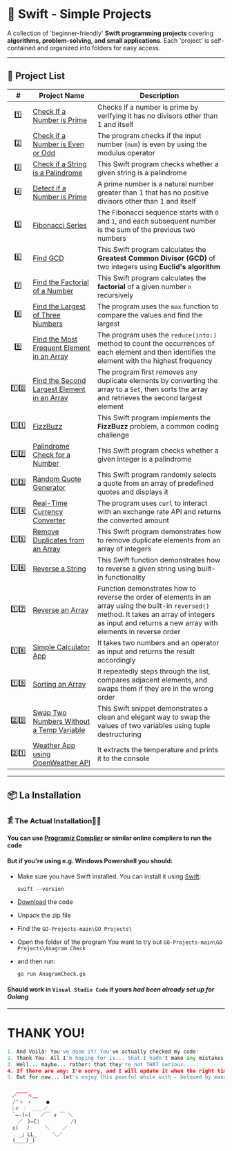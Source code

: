 # 🚀  Swift - Simple Projects 

A collection of 'beginner-friendly' **Swift programming projects** covering **algorithms, problem-solving, and small applications**. Each 'project' is self-contained and organized into folders for easy access.  

---

## 📂 Project List  

| #  | Project Name               | Description |
|----|----------------------------|-------------|
|‎  ‎ 1️⃣ |[Check If a Number is Prime](https://github.com/JakubStachh/Swift-Projects/tree/main/Swift%20Projects/Check%20If%20a%20Number%20is%20Prime)|Checks if a number is prime by verifying it has no divisors other than 1 and itself|
|‎  ‎ 2️⃣ |[Check if a Number is Even or Odd](https://github.com/JakubStachh/Swift-Projects/tree/main/Swift%20Projects/Check%20if%20a%20Number%20is%20Even%20or%20Odd)|The program checks if the input number (`num`) is even by using the modulus operator|
|‎‎‎  ‎ 3️⃣ |[Check if a String is a Palindrome](https://github.com/JakubStachh/Swift-Projects/tree/main/Swift%20Projects/Check%20if%20a%20String%20is%20a%20Palindrome)|This Swift program checks whether a given string is a palindrome|
|‎  ‎ 4️⃣ |[Detect if a Number is Prime](https://github.com/JakubStachh/Swift-Projects/tree/main/Swift%20Projects/Detect%20if%20a%20Number%20is%20Prime)|A prime number is a natural number greater than 1 that has no positive divisors other than 1 and itself|
|‎  ‎ 5️⃣ |[Fibonacci Series](https://github.com/JakubStachh/Swift-Projects/tree/main/Swift%20Projects/Fibonacci%20Series)|The Fibonacci sequence starts with `0` and `1`, and each subsequent number is the sum of the previous two numbers|
|‎  ‎ 6️⃣ |[Find GCD](https://github.com/JakubStachh/Swift-Projects/tree/main/Swift%20Projects/Find%20GCD)|This Swift program calculates the **Greatest Common Divisor (GCD)** of two integers using **Euclid's algorithm**|
|‎  ‎ 7️⃣ |[Find the Factorial of a Number](https://github.com/JakubStachh/Swift-Projects/tree/main/Swift%20Projects/Find%20the%20Factorial%20of%20a%20Number)|This Swift program calculates the **factorial** of a given number `n` recursively|
|‎  ‎ 8️⃣ |[Find the Largest of Three Numbers](https://github.com/JakubStachh/Swift-Projects/tree/main/Swift%20Projects/Find%20the%20Largest%20of%20Three%20Numbers)|The program uses the `max` function to compare the values and find the largest|
|‎  ‎ 9️⃣ |[Find the Most Frequent Element in an Array](https://github.com/JakubStachh/Swift-Projects/tree/main/Swift%20Projects/Find%20the%20Most%20Frequent%20Element%20in%20an%20Array)|The program uses the `reduce(into:)` method to count the occurrences of each element and then identifies the element with the highest frequency|
| 1️⃣0️⃣ |[Find the Second Largest Element in an Array](https://github.com/JakubStachh/Swift-Projects/tree/main/Swift%20Projects/Find%20the%20Second%20Largest%20Element%20in%20an%20Array)|The program first removes any duplicate elements by converting the array to a `Set`, then sorts the array and retrieves the second largest element|
| 1️⃣1️⃣ |[FizzBuzz](https://github.com/JakubStachh/Swift-Projects/tree/main/Swift%20Projects/FizzBuzz)|This Swift program implements the **FizzBuzz** problem, a common coding challenge|
| 1️⃣2️⃣ |[Palindrome Check for a Number](https://github.com/JakubStachh/Swift-Projects/tree/main/Swift%20Projects/Palindrome%20Check%20for%20a%20Number)|This Swift program checks whether a given integer is a palindrome|
| 1️⃣3️⃣ |[Random Quote Generator](https://github.com/JakubStachh/Swift-Projects/tree/main/Swift%20Projects/Random%20Quote%20Generator)|This Swift program randomly selects a quote from an array of predefined quotes and displays it|
| 1️⃣4️⃣ |[Real-Time Currency Converter](https://github.com/JakubStachh/Swift-Projects/tree/main/Swift%20Projects/Real-Time%20Currency%20Converter)|The program uses `curl` to interact with an exchange rate API and returns the converted amount|
| 1️⃣5️⃣ |[Remove Duplicates from an Array](https://github.com/JakubStachh/Swift-Projects/tree/main/Swift%20Projects/Remove%20Duplicates%20from%20an%20Array)|This Swift program demonstrates how to remove duplicate elements from an array of integers|
| 1️⃣6️⃣ |[Reverse a String](https://github.com/JakubStachh/Swift-Projects/tree/main/Swift%20Projects/Reverse%20a%20String)|This Swift function demonstrates how to reverse a given string using built-in functionality|
| 1️⃣7️⃣ |[Reverse an Array](https://github.com/JakubStachh/Swift-Projects/tree/main/Swift%20Projects/Reverse%20an%20Array)|Function demonstrates how to reverse the order of elements in an array using the built-in `reversed()` method. It takes an array of integers as input and returns a new array with elements in reverse order|
| 1️⃣8️⃣ |[Simple Calculator App](https://github.com/JakubStachh/Swift-Projects/tree/main/Swift%20Projects/Simple%20Calculator%20App)|It takes two numbers and an operator as input and returns the result accordingly|
| 1️⃣9️⃣ |[Sorting an Array](https://github.com/JakubStachh/Swift-Projects/tree/main/Swift%20Projects/Sorting%20an%20Array)|It repeatedly steps through the list, compares adjacent elements, and swaps them if they are in the wrong order|
| 2️⃣0️⃣ |[Swap Two Numbers Without a Temp Variable](https://github.com/JakubStachh/Swift-Projects/tree/main/Swift%20Projects/Swap%20Two%20Numbers%20Without%20a%20Temp%20Variable)|This Swift snippet demonstrates a clean and elegant way to swap the values of two variables using tuple destructuring|
| 2️⃣1️⃣ |[Weather App using OpenWeather API](https://github.com/JakubStachh/Swift-Projects/tree/main/Swift%20Projects/Weather%20App%20using%20OpenWeather%20API)|It extracts the temperature and prints it to the console|


---

## 📦 La Installation

### 𓀃 The Actual Installation🤌🤌

#### You can use [Programiz Complier](https://www.programiz.com/swift/online-compiler/) or similar online compliers to run the code

#### But if you're using e.g. Windows Powershell you should:

- Make sure you have Swift installed. You can install it using [Swift](https://www.swift.org/install/):

  ```
  swift --version
  ```
  
- [Download](https://github.com/JakubStachh/GO-Projects/archive/refs/heads/main.zip) the code
- Unpack the zip file
- Find the `GO-Projects-main\GO Projects\`
- Open the folder of the program You want to try out `GO-Projects-main\GO Projects\Anagram Check`
- and then run:
  
  ```sh
  go run AnagramCheck.go
  ```
#### Should work in `Visual Studio Code` if yours *had been already set up for Golang*

---

# THANK YOU!
```python
1. And Voilà! You've done it! You've actually checked my code! 
2. Thank You. All I'm hoping for is... that I hadn't make any mistakes.
3. Well... maybe... rather: that they're not THAT serious.....
4. If there are any: I'm sorry, and I will update it when the right time comes.... 
5. But for now... let's enjoy this peacful while with - beloved by many - EL SNOOPY!!!


ㅤ／￣￣ヽ＿
　/^ヽ ・   　●
 ｜# ｜　＿＿ノ
　`―-)=(   ／￣ ∨ ￣ ＼
　　／ㅤ)=C|          /)
　c(　 ﾉ     ＼    ／
　  _｣ LL_     ＼／
　(＿＿)_)
```

